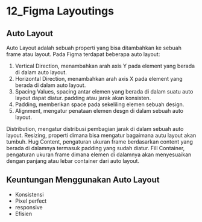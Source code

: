 # 12_Figma Layoutings

## Auto Layout
Auto Layout adalah sebuah properti yang bisa ditambahkan ke sebuah frame atau layout.
Pada Figma terdapat beberapa auto layout:
1. Vertical Direction, menambahkan arah axis Y pada element yang berada di dalam auto layout.
2. Horizontal Direction, menambahkan arah axis X pada element yang berada di dalam auto layout.
3. Spacing Values, spacing antar elemen yang berada di dalam suatu auto layout dapat diatur. padding atau jarak akan konsisten.
4. Padding, memberikan space pada sekeliling elemen sebuah design.
5. Alignment, mengatur penataan elemen desgn di dalam sebuah auto layout.

Distribution, mengatur distribusi pembagian jarak di dalam sebuah auto layout.
Resizing, properti dimana bisa mengatur bagaimana autu layout akan tumbuh.
Hug Content, pengaturan ukuran frame berdasarkan content yang berada di dalamnya termasuk padding yang sudah diatur.
Fill Container, pengaturan ukuran frame dimana elemen di dalamnya akan menyesuaikan dengan panjang atau lebar container dari auto layout.

## Keuntungan Menggunakan Auto Layout
- Konsistensi
- Pixel perfect
- responsive
- Efisien
